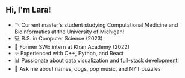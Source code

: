 ## Hi, I'm Lara! 

- 〽️ Current master's student studying Computational Medicine and Bioinformatics at the University of Michigan!
- 💻 B.S. in Computer Science (2023)
- 🌱 Former SWE intern at Khan Academy (2022)
- ✨ Experienced with C++, Python, and React
- 📊 Passionate about data visualization and full-stack development!
- 💬 Ask me about names, dogs, pop music, and NYT puzzles

<!--
**lk101101/lk101101** is a ✨ _special_ ✨ repository because its `README.md` (this file) appears on your GitHub profile.

Here are some ideas to get you started:

- 🔭 I’m currently working on ...
- 🌱 I’m currently learning ...
- 👯 I’m looking to collaborate on ...
- 🤔 I’m looking for help with ...
- 💬 Ask me about ...
- 📫 How to reach me: ...
- 😄 Pronouns: ...
- ⚡ Fun fact: ...
-->
